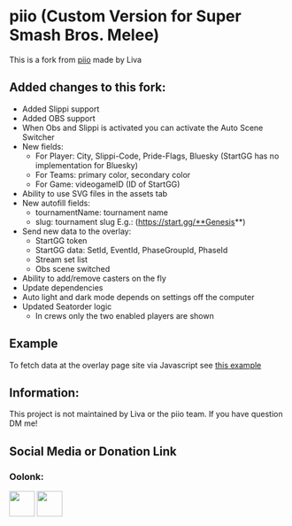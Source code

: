 # piio (Custom Version for Super Smash Bros. Melee)
This is a fork from [piio](https://github.com/MYI-Liva/piio) made by Liva


## Added changes to this fork:
- Added Slippi support
- Added OBS support
- When Obs and Slippi is activated you can activate the Auto Scene Switcher
- New fields: 
    - For Player: City, Slippi-Code, Pride-Flags, Bluesky (StartGG has no implementation for Bluesky)
    - For Teams: primary color, secondary color
    - For Game: videogameID (ID of StartGG)
- Ability to use SVG files in the assets tab
- New autofill fields:
    - tournamentName: tournament name
    - slug: tournament slug E.g.: (https://start.gg/**Genesis**)
- Send new data to the overlay:
    - StartGG token
    - StartGG data: SetId, EventId, PhaseGroupId, PhaseId
    - Stream set list
    - Obs scene switched
- Ability to add/remove casters on the fly
- Update dependencies
- Auto light and dark mode depends on settings off the computer
- Updated Seatorder logic
  - In crews only the two enabled players are shown

## Example
To fetch data at the overlay page site via Javascript see [this example](themes/default/test.html)

## Information:
This project is not maintained by Liva or the piio team. If you have question DM me!

## Social Media or Donation Link

### Oolonk:
<a href="https://twitter.com/RDF_Dortimus51" target="_blank"><img height='35' style='border:0px;height:46px;' src='https://abs.twimg.com/favicons/twitter.2.ico'></a>
<a href="https://bsky.app/profile/oolonk.bsky.app" target="_blank"><img height='35' style='border:0px;height:46px;' src='https://bsky.social/about/images/favicon-32x32.png'></a>
<!---
<a href="https://ko-fi.com/oolonk" target="_blank"><img height='35' style='border:0px;height:46px;' src='https://az743702.vo.msecnd.net/cdn/kofi3.png?v=0' border='0' alt='Buy Me a Tea at ko-fi.com' ></a>

### BerlinMelee:
<a href="https://twitter.com/BerlinMelee" target="_blank"><img height='35' style='border:0px;height:46px;' src='https://abs.twimg.com/favicons/twitter.2.ico'></a>
<a href="https://bsky.app/profile/berlinmelee.bsky.app" target="_blank"><img height='35' style='border:0px;height:46px;' src='https://abs.twimg.com/favicons/twitter.2.ico'></a>
<a href='https://twitch.tv/BerlinMelee' target="_blank"><img height='35' style='border:0px;height:46px;' src='https://brand.twitch.tv/assets/logos/svg/glitch/purple.svg' border='0'  ></a>
[![](https://www.paypalobjects.com/en_US/i/btn/btn_donateCC_LG.gif)](https://www.paypal.com/donate/?hosted_button_id=4QEHK2EBPMGDY)

